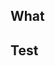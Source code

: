 ## What

<!--- Write the change being made with this pull request --->

## Test

<!--- Write a way test with this pull request --->
